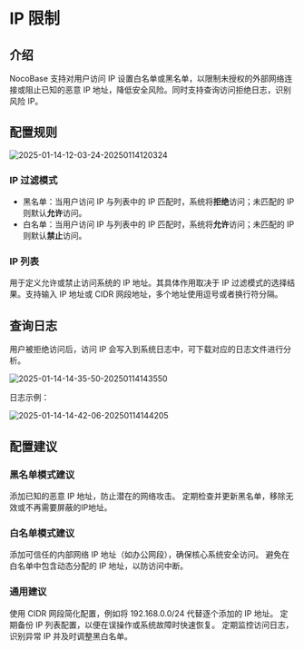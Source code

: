 # IP 限制

<PluginInfo commercial="true" name="ip-restriction"></PluginInfo>

## 介绍

NocoBase 支持对用户访问 IP 设置白名单或黑名单，以限制未授权的外部网络连接或阻止已知的恶意 IP 地址，降低安全风险。同时支持查询访问拒绝日志，识别风险 IP。

## 配置规则  

![2025-01-14-12-03-24-20250114120324](https://static-docs.nocobase.com/2025-01-14-12-03-24-20250114120324.png)

### IP 过滤模式

- 黑名单：当用户访问 IP 与列表中的 IP 匹配时，系统将**拒绝**访问；未匹配的 IP 则默认**允许**访问。
- 白名单：当用户访问 IP 与列表中的 IP 匹配时，系统将**允许**访问；未匹配的 IP 则默认**禁止**访问。

### IP 列表

用于定义允许或禁止访问系统的 IP 地址。其具体作用取决于 IP 过滤模式的选择结果。支持输入 IP 地址或 CIDR 网段地址，多个地址使用逗号或者换行符分隔。

## 查询日志

用户被拒绝访问后，访问 IP 会写入到系统日志中，可下载对应的日志文件进行分析。

![2025-01-14-14-35-50-20250114143550](https://static-docs.nocobase.com/2025-01-14-14-35-50-20250114143550.png)

日志示例：

![2025-01-14-14-42-06-20250114144205](https://static-docs.nocobase.com/2025-01-14-14-42-06-20250114144205.png)


## 配置建议

### 黑名单模式建议

添加已知的恶意 IP 地址，防止潜在的网络攻击。
定期检查并更新黑名单，移除无效或不再需要屏蔽的IP地址。

### 白名单模式建议

添加可信任的内部网络 IP 地址（如办公网段），确保核心系统安全访问。
避免在白名单中包含动态分配的 IP 地址，以防访问中断。

### 通用建议

使用 CIDR 网段简化配置，例如将 192.168.0.0/24 代替逐个添加的 IP 地址。
定期备份 IP 列表配置，以便在误操作或系统故障时快速恢复。
定期监控访问日志，识别异常 IP 并及时调整黑白名单。
